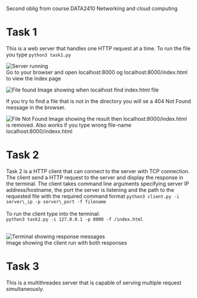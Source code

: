 Second oblig from course DATA2410 Networking and cloud computing

<h1>Task 1</h1>
This is a web server that handles one HTTP request at a time.
To run the file you type <code>python3 task1.py</code></br>

![Server running](Task1_server.png)</br>
Go to your browser and open localhost:8000 og localhost:8000/index.html to view the index page </br>

![File found](Task1_localhostWorks.png)
Image showing when localhost find index.html file

If you try to find a file that is not in the directory you will se a 404 Not Found message in the browser.

![File Not Found](Task1_localhostWrongFile.png) Image showing the result then localhost:8000/index.html is removed. Also works if you type wrong file-name localhost:8000/indexx.html

<h1>Task 2</h1>
Task 2 is a HTTP client that can connect to the server with TCP connection. The client send a HTTP request to the server and display the response in the terminal. The client takes command line arguments specifying server IP address/hostname, the port the server is listening and the path to the requested file with the required command format <code>python3 client.py -i server\_ip -p server\_port -f filename</code>
</br></br>
To run the client type into the terminal:</br>
<code>python3 task2.py -i 127.0.0.1 -p 8000 -f /index.html</code></br></br>

![Terminal showing response messages](Task2.png)<br>
Image showing the client run with both responses

<h1>Task 3</h1>
This is a multithreades server that is capable of serving multiple request simultaneously.



